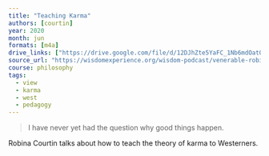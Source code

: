 ```yaml
---
title: "Teaching Karma"
authors: [courtin]
year: 2020
month: jun
formats: [m4a]
drive_links: ["https://drive.google.com/file/d/12DJhZte5YaFC_1Nb6mdOatO9yD7RJ7Xz/view?usp=drivesdk"]
source_url: "https://wisdomexperience.org/wisdom-podcast/venerable-robina-courtin/"
course: philosophy
tags:
  - view
  - karma
  - west
  - pedagogy
---
```


> I have never yet had the question why good things happen.

Robina Courtin talks about how to teach the theory of karma to Westerners.
